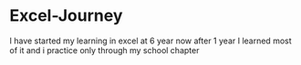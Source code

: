 # Excel-Journey
I have started my learning in excel at 6 year now after 1 year I learned most of it and i practice only through my school chapter 

